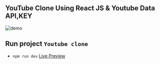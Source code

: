 ## YouTube Clone Using React JS & Youtube Data API,KEY 

![demo](./src/assets/Demo.png)

## Run project `Youtube clone`

- `npm run dev`
[Live Preview](https://youtube-clone-theta-nine-85.vercel.app/)